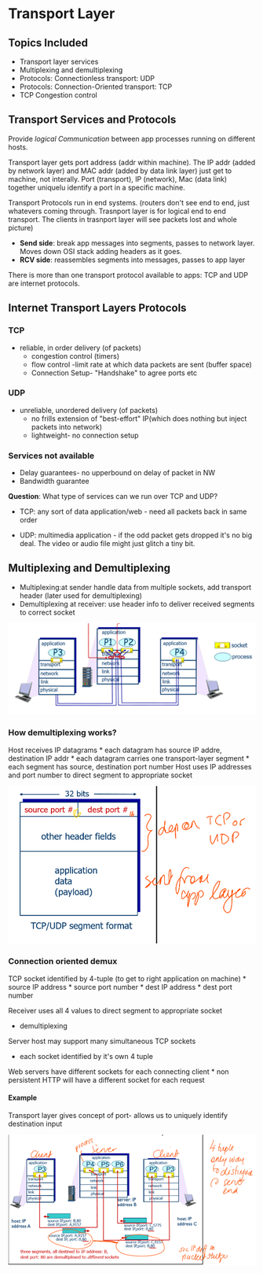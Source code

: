 # Transport Layer 

## Topics Included
* Transport layer services
* Multiplexing and demultiplexing
* Protocols: Connectionless transport: UDP
* Protocols: Connection-Oriented transport: TCP
* TCP Congestion control


## Transport Services and Protocols 
Provide *logical Communication* between app processes running on different hosts.

Transport layer gets port address (addr within machine). The IP addr (added by network layer) and MAC addr (added by data link layer) just get to machine, not interally. Port (transport), IP (network), Mac (data link) together uniquelu identify a port in a specific machine.

Transport Protocols run in end systems. (routers don't see end to end, just whatevers coming through. Trasnport layer is for logical end to end transport. The clients in trasnport layer will see packets lost and whole picture)
* **Send side**: break app messages into segments, passes to network layer. Moves down OSI stack adding headers as it goes.
* **RCV side**: reassembles segments into messages, passes to app layer 

There is more than one transport protocol available to apps: TCP and UDP are internet protocols.

## Internet Transport Layers Protocols 
### TCP 
* reliable, in order delivery (of packets)
    * congestion control (timers)
    * flow control -limit rate at which data packets are sent (buffer space)
    * Connection Setup- "Handshake" to agree ports etc

### UDP 
* unreliable, unordered delivery (of packets)
    * no frills extension of "best-effort" IP(which does nothing but inject packets into network)
    * lightweight- no connection setup 

### Services not available 

 * Delay guarantees- no upperbound on delay of packet in NW
 * Bandwidth guarantee

**Question**: What type of services can we run over TCP and UDP?

* TCP: any sort of data application/web - need all packets back in same order 

* UDP: multimedia application - if the odd packet gets dropped it's no big deal. The video or audio file might just glitch a tiny bit.


## Multiplexing and Demultiplexing 
* Multiplexing:at sender handle data from multiple sockets, add transport header (later used for demultiplexing)
* Demultiplexing at receiver: use header info to deliver received segments to correct socket 

<img src="muxdemux.PNG" alt="alt text" width="600"/>

### How demultiplexing works?
Host receives IP datagrams
    * each datagram has source IP addre, destination IP addr
    * each datagram carries one transport-layer segment
    * each segment has source, destination port number
Host uses IP addresses and port number to direct segment to appropriate socket 

![demu2](demux2.PNG)

### Connection oriented demux
TCP socket identified by 4-tuple (to get to right application on machine)
    * source IP address
    * source port number
    * dest IP address
    * dest port number

Receiver uses all 4 values to direct segment to appropriate socket

  * demultiplexing

Server host may support many simultaneous TCP sockets
   * each socket identified by it's own 4 tuple

Web servers have different sockets for each connecting client
    * non persistent HTTP will have a different socket for each request

#### Example
Transport layer gives concept of port- allows us to uniquely identify destination input


![demu3](demux3.PNG)


